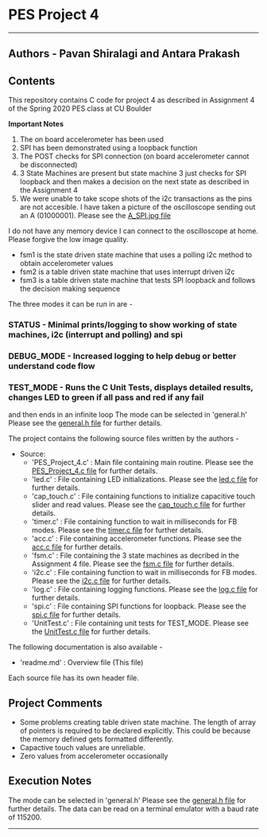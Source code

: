 # PES Project 4
----------------------------------------------------------------------------------------------------------------------------------------------------

## Authors - Pavan Shiralagi and Antara Prakash

## Contents

This repository contains C code for project 4 as described in Assignment 4 of the Spring 2020 PES class at CU Boulder

**Important Notes**
1. The on board accelerometer has been used
2. SPI has been demonstrated using a loopback function
3. The POST checks for SPI connection (on board accelerometer cannot be disconnected)
4. 3 State Machines are present but state machine 3 just checks for SPI loopback and then makes a decision on the next state as 
described in the Assignment 4
5. We were unable to take scope shots of the i2c transactions as the pins are not accesible.  I have taken
a picture of the oscilloscope sending out an A (01000001). 
Please see the [A_SPI.jpg file](./doc/A_SPI.jpg)

I do not have any memory device I can connect to the oscilloscope at home. Please forgive the low image quality.

- fsm1 is the state driven state machine that uses a polling i2c method to obtain accelerometer values
- fsm2 is a table driven state machine that uses interrupt driven i2c
- fsm3 is a table driven state machine that tests SPI loopback and follows the decision making sequence 

The three modes it can be run in are - 
### STATUS - Minimal prints/logging to show working of state machines, i2c (interrupt and polling) and spi
### DEBUG_MODE - Increased logging to help debug or better understand code flow
### TEST_MODE - Runs the C Unit Tests, displays detailed results, changes LED to green if all pass and red if any fail
 and then ends in an infinite loop
The mode can be selected in 'general.h' 
Please see the [general.h file](./source/general.h) for further details.

The project contains the following source files written by the authors -
- Source:
	- 'PES_Project_4.c' : Main file containing main routine. 
Please see the [PES_Project_4.c file](./source/PES_Project_4.c) for further details.
	- 'led.c' : File containing LED initializations. 
Please see the [led.c file](./source/led.c) for further details.
	- 'cap_touch.c'	: File containing functions to initialize capacitive touch slider and read values. 
Please see the [cap_touch.c file](./source/cap_touch.c) for further details.
	- 'timer.c' : File containing function to wait in milliseconds for FB modes. 
Please see the [timer.c file](./source/timer.c) for further details.
	- 'acc.c' : File containing accelerometer functions. 
Please see the [acc.c file](./source/acc.c) for further details.
	- 'fsm.c' : File containing the 3 state machines as decribed in the Assignment 4 file. 
Please see the [fsm.c file](./source/fsm.c) for further details.
	- 'i2c.c' : File containing function to wait in milliseconds for FB modes. 
Please see the [i2c.c file](./source/timer.c) for further details.
	- 'log.c' : File containing logging functions. 
Please see the [log.c file](./source/log.c) for further details.
	- 'spi.c' : File containing SPI functions for loopback. 
Please see the [spi.c file](./source/spi.c) for further details.
	- 'UnitTest.c' : File containing unit tests for TEST_MODE. 
Please see the [UnitTest.c file](./source/UnitTest.c) for further details.

The following documentation is also available - 
- 'readme.md' : Overview file (This file)

Each source file has its own header file.

## Project Comments

- Some problems creating table driven state machine. The length of array of pointers is required to be declared explicitly.
	This could be because the memory defined gets formatted differently. 
- Capactive touch values are unreliable.
- Zero values from accelerometer occasionally

## Execution Notes

The mode can be selected in 'general.h' 
Please see the [general.h file](./source/general.h) for further details.
The data can be read on a terminal emulator with a baud rate of 115200.


-----------------------------------------------------------------------------------------------------------------------------------------------------